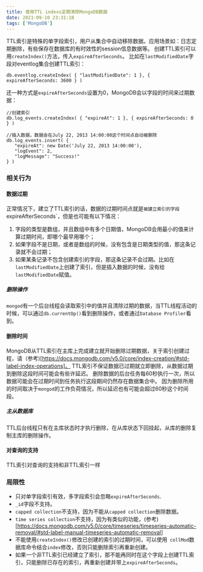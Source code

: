```yaml
---
title: 使用TTL indexs定期清除MongoDB数据
date: 2021-09-10 23:31:18
tags: ['MongoDB']
---
```


TTL索引是特殊的单字段索引，用户从集合中自动移除数据。应用场景如：日志定期删除，有些保存在数据库的有时效性的session信息数据等。
创建TTL索引可以用`createIndex()`方法，传入`expireAfterSeconds`。
比如在`lastModifiedDate`字段对eventlog集合创建TTL索引：
```
db.eventlog.createIndex( { "lastModifiedDate": 1 }, { expireAfterSeconds: 3600 } )
```
还一种方式是`expireAfterSeconds`设置为0，MongoDB会以字段的时间来过期数据：
```
//创建索引
db.log_events.createIndex( { "expireAt": 1 }, { expireAfterSeconds: 0 } )

//插入数据，数据会在July 22, 2013 14:00:00这个时间点自动被删除
db.log_events.insert( {
   "expireAt": new Date('July 22, 2013 14:00:00'),
   "logEvent": 2,
   "logMessage": "Success!"
} )
```
### 相关行为
#### 数据过期
正常情况下，建立了TTL索引的话，数据的过期时间点就是`被建立索引的字段`expireAfterSeconds`，但是也可能有以下情况：
1. 字段的类型是数组，并且数组中有多个日期值，MongoDB会用最小的值来计算过期时间，即哪个最早用哪个；
2. 如果字段不是日期，或者是数组的时候，没有包含是日期类型的值，那这条记录就不会过期；
3. 如果某条记录不包含创建索引的字段，那这条记录不会过期。比如在`lastModifiedDate`上创建了索引，但是插入数据的时候，没有给`lastModifiedDate`赋值。

#####  删除操作
`mongod`有一个后台线程会读取索引中的值并且清除过期的数据，当TTL线程活动的时候，可以通过`db.currentOp()`看到删除操作，或者通过`Database Profiler`看到。
#### 删除时间
MongoDB从TTL索引在主库上完成建立就开始删除过期数据，关于索引创建过程，请（参考)[https://docs.mongodb.com/v5.0/core/index-creation/#std-label-index-operations]。
TTL索引不保证数据已过期就立即删除，从数据过期到删除这段时间可能会有些许延迟。
删除数据的后台任务每60秒执行一次，所以数据可能会在过期时间到任务执行这段期间仍然存在数据集合中。
因为删除所用的时间取决于`mongod`的工作负荷情况，所以延迟也有可能会超过60秒这个时间段。
##### 主从数据库
TTL后台线程只有在主库状态时才执行删除，在从库状态下回挂起，从库的删除复制主库的删除操作。
#### 对查询的支持
TTL索引对查询的支持和非TTL索引一样
### 局限性
- 只对单字段索引有效，多字段索引会忽略`expireAfterSeconds`.
- `_id`字段不支持。
- `capped collection`不支持，因为不能从`capped collection`删除数据。
- `time series collection`不支持，因为有类似的功能，(参考)[https://docs.mongodb.com/v5.0/core/timeseries/timeseries-automatic-removal/#std-label-manual-timeseries-automatic-removal]
- 不能使用`createIndex()`修改已创建的索引的过期时间，可以使用` collMod`数据库命令结合`index`修改，否则只能删除索引再重新创建。
- 如果一个非TTL索引已经建立了索引，那不能再同时在这个字段上创建TTL索引，只能删除已存在的索引，再重新创建并带上`expireAfterSeconds`。
